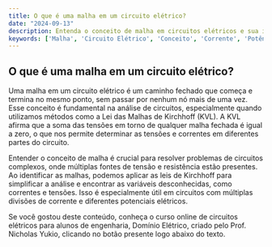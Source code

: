 ```yaml
---
title: O que é uma malha em um circuito elétrico?
date: "2024-09-13"
description: Entenda o conceito de malha em circuitos elétricos e sua importância na análise de circuitos.
keywords: ['Malha', 'Circuito Elétrico', 'Conceito', 'Corrente', 'Potência']
---
```


## O que é uma malha em um circuito elétrico?

Uma malha em um circuito elétrico é um caminho fechado que começa e termina no mesmo ponto, sem passar por nenhum nó mais de uma vez. Esse conceito é fundamental na análise de circuitos, especialmente quando utilizamos métodos como a Lei das Malhas de Kirchhoff (KVL). A KVL afirma que a soma das tensões em torno de qualquer malha fechada é igual a zero, o que nos permite determinar as tensões e correntes em diferentes partes do circuito.

Entender o conceito de malha é crucial para resolver problemas de circuitos complexos, onde múltiplas fontes de tensão e resistência estão presentes. Ao identificar as malhas, podemos aplicar as leis de Kirchhoff para simplificar a análise e encontrar as variáveis desconhecidas, como correntes e tensões. Isso é especialmente útil em circuitos com múltiplas divisões de corrente e diferentes potenciais elétricos.

Se você gostou deste conteúdo, conheça o curso online de circuitos elétricos para alunos de engenharia, Domínio Elétrico, criado pelo Prof. Nicholas Yukio, clicando no botão presente logo abaixo do texto.